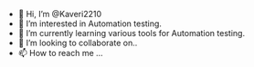 - 👋 Hi, I’m @Kaveri2210
- 👀 I’m interested in Automation testing.
- 🌱 I’m currently learning various tools for Automation testing.
- 💞️ I’m looking to collaborate on..
- 📫 How to reach me ...


<!---
Kaveri2210/Kaveri2210 is a ✨ special ✨ repository because its `README.md` (this file) appears on your GitHub profile.
You can click the Preview link to take a look at your changes.
--->
